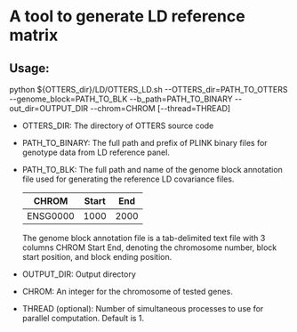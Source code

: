 # A tool to generate LD reference matrix

## Usage:

python ${OTTERS_dir}/LD/OTTERS_LD.sh --OTTERS_dir=PATH_TO_OTTERS --genome_block=PATH_TO_BLK --b_path=PATH_TO_BINARY --out_dir=OUTPUT_DIR --chrom=CHROM [--thread=THREAD]

 - OTTERS_DIR: The directory of OTTERS source code

 - PATH_TO_BINARY: The full path and prefix of PLINK binary files for genotype data from LD reference panel.

 - PATH_TO_BLK: The full path and name of the genome block annotation file used for generating the reference LD covariance files.

    |     CHROM    |   Start  | End | 
    |:------------:|:--------:|:---:|
    |    ENSG0000  |   1000   | 2000|
   
   The genome block annotation file is a tab-delimited text file with 3 columns CHROM Start End, denoting the chromosome number, block start position, and block ending position.

 - OUTPUT_DIR: Output directory

 - CHROM: An integer for the chromosome of tested genes.  
  
 - THREAD (optional): Number of simultaneous processes to use for parallel computation. Default is 1.


